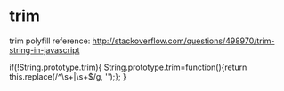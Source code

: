 # trim
trim polyfill
reference: http://stackoverflow.com/questions/498970/trim-string-in-javascript

if(!String.prototype.trim){
		String.prototype.trim=function(){return this.replace(/^\s+|\s+$/g, '');};
	}
